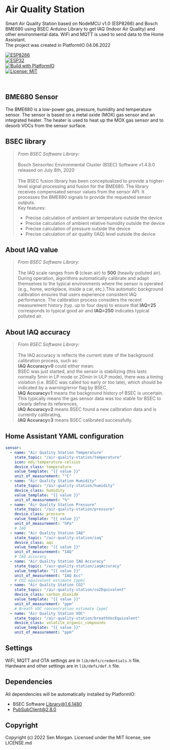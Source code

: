 # Air Quality Station

Smart Air Quality Station based on NodeMCU v1.0 (ESP8266) and Bosch BME680 using BSEC Arduino Library to get IAQ (Indoor Air Quality) and other environmental data.
WiFi and MQTT is used to send data to the Home Assistant.<br>
The project was created in PlatformIO 04.06.2022

[![ESP8266](https://img.shields.io/badge/ESP-8266-000000.svg?longCache=true&style=flat&colorA=AA101F)](https://www.espressif.com/en/products/socs/esp8266)<br>
[![ESP32](https://img.shields.io/badge/ESP-32-000000.svg?longCache=true&style=flat&colorA=AA101F)](https://www.espressif.com/en/products/socs/esp32)<br>
[![Build with PlatformIO](https://img.shields.io/badge/Build%20with-PlatformIO-orange)](https://platformio.org/)<br>
[![License: MIT](https://img.shields.io/badge/License-MIT-brightgreen.svg)](https://opensource.org/licenses/MIT)

<br>

## BME680 Sensor
The BME680 is a low-power gas, pressure, humidity and temperature sensor. The sensor is based on a metal oxide (MOX) gas sensor and an integrated heater. The heater is used to heat up the MOX gas sensor and to desorb VOCs from the sensor surface.

## BSEC library
>*From BSEC Software Library:*<br><br>
Bosch Sensortec Environmental Cluster (BSEC) Software v1.4.8.0 released on July 8th, 2020<br><br>
The BSEC fusion library has been conceptualized to provide a higher-level signal processing and fusion for the BME680. The library receives compensated sensor values from the sensor API. It processes the BME680 signals to provide the requested sensor outputs.<br>
Key features:<br>
>- Precise calculation of ambient air temperature outside the device<br>
>- Precise calculation of ambient relative humidity outside the device
>- Precise calculation of pressure outside the device
>- Precise calculation of air quality (IAQ) level outside the device

## About IAQ value
>*From BSEC Software Library:*<br><br>
The IAQ scale ranges from **0** (clean air) to **500** (heavily polluted air). During operation, algorithms automatically calibrate and adapt themselves to the typical environments where the sensor is operated (e.g., home, workplace, inside a car, etc.).This automatic background calibration ensures that users experience consistent IAQ performance. The calibration process considers the recent measurement history (typ. up to four days) to ensure that **IAQ=25** corresponds to typical good air and **IAQ=250** indicates typical polluted air.

## About IAQ accuracy
 >*From BSEC Software Library:*<br><br>
The IAQ accuracy is reflects the current state of the background calibration process, such as:<br>
**IAQ Accuracy=0** could either mean:<br>
BSEC was just started, and the sensor is stabilizing (this lasts normally 5min in LP mode or 20min in ULP mode),
there was a timing violation (i.e. BSEC was called too early or too late), which should be indicated by a warning/error flag by BSEC,<br>
**IAQ Accuracy=1** means the background history of BSEC is uncertain. This typically means the gas sensor data was too stable for BSEC to clearly define its references,<br>
**IAQ Accuracy=2** means BSEC found a new calibration data and is currently calibrating,<br>
**IAQ Accuracy=3** means BSEC calibrated successfully.

## Home Assistant YAML configuration
```yaml
sensor:
  - name: "Air Quality Station Temperature"
    state_topic: "/air-quality-station/temperature"
    icon: mdi:temperature-celsius
    device_class: temperature
    value_template: "{{ value }}"
    unit_of_measurement: "°C"
  - name: "Air Quality Station Humidity"
    state_topic: "/air-quality-station/humidity"
    device_class: humidity
    value_template: "{{ value }}"
    unit_of_measurement: "%"
  - name: "Air Quality Station Pressure"
    state_topic: "/air-quality-station/pressure"
    device_class: pressure
    value_template: "{{ value }}"
    unit_of_measurement: "hPa"
    # IAQ
  - name: "Air Quality Station IAQ"
    state_topic: "/air-quality-station/iaq"
    device_class: aqi
    value_template: "{{ value }}"
    unit_of_measurement: "IAQ"
    # IAQ accuracy
  - name: "Air Quality Station IAQ Accuracy"
    state_topic: "/air-quality-station/iaqAccuracy"
    value_template: "{{ value }}"
    unit_of_measurement: "IAQ Acc"
    # CO2 equivalent estimate [ppm]
  - name: "Air Quality Station CO2"
    state_topic: "/air-quality-station/co2Equivalent"
    device_class: carbon_dioxide
    value_template: "{{ value }}"
    unit_of_measurement: "ppm"
    # Breath VOC concentration estimate [ppm]
  - name: "Air Quality Station VOC"
    state_topic: "/air-quality-station/breathVocEquivalent"
    device_class: volatile_organic_compounds
    value_template: "{{ value }}"
    unit_of_measurement: "ppm"
```

## Settings
WiFi, MQTT and OTA settings are in `lib/defs/credentials.h` file.<br>
Hardware and other settings are in `lib/defs/def.h` file.

## Dependencies
All dependencies will be automatically installed by PlatformIO:
- BSEC Software Library@1.6.1480
- PubSubClient@2.8.0

## Copyright
Copyright (c) 2022 Sen Morgan. Licensed under the MIT license, see LICENSE.md